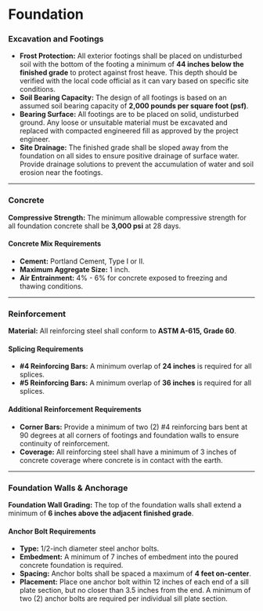 # Foundation

### **Excavation and Footings**

* **Frost Protection:** All exterior footings shall be placed on undisturbed soil with the bottom of the footing a minimum of **44 inches below the finished grade** to protect against frost heave. This depth should be verified with the local code official as it can vary based on specific site conditions.  
* **Soil Bearing Capacity:** The design of all footings is based on an assumed soil bearing capacity of **2,000 pounds per square foot (psf)**.  
* **Bearing Surface:** All footings are to be placed on solid, undisturbed ground. Any loose or unsuitable material must be excavated and replaced with compacted engineered fill as approved by the project engineer.  
* **Site Drainage:** The finished grade shall be sloped away from the foundation on all sides to ensure positive drainage of surface water. Provide drainage solutions to prevent the accumulation of water and soil erosion near the footings.

---

### **Concrete**

**Compressive Strength:** The minimum allowable compressive strength for all foundation concrete shall be **3,000 psi** at 28 days.

#### **Concrete Mix Requirements**

* **Cement:** Portland Cement, Type I or II.  
* **Maximum Aggregate Size:** 1 inch.  
* **Air Entrainment:** 4% - 6% for concrete exposed to freezing and thawing conditions.

---

### **Reinforcement**

**Material:** All reinforcing steel shall conform to **ASTM A-615, Grade 60**.

#### **Splicing Requirements**

* **#4 Reinforcing Bars:** A minimum overlap of **24 inches** is required for all splices.  
* **#5 Reinforcing Bars:** A minimum overlap of **36 inches** is required for all splices.

#### **Additional Reinforcement Requirements**

* **Corner Bars:** Provide a minimum of two (2) #4 reinforcing bars bent at 90 degrees at all corners of footings and foundation walls to ensure continuity of reinforcement.  
* **Coverage:** All reinforcing steel shall have a minimum of 3 inches of concrete coverage where concrete is in contact with the earth.

---

### **Foundation Walls & Anchorage**

**Foundation Wall Grading:** The top of the foundation walls shall extend a minimum of **6 inches above the adjacent finished grade**.

#### **Anchor Bolt Requirements**

* **Type:** 1/2-inch diameter steel anchor bolts.  
* **Embedment:** A minimum of 7 inches of embedment into the poured concrete foundation is required.  
* **Spacing:** Anchor bolts shall be spaced a maximum of **4 feet on-center**.  
* **Placement:** Place one anchor bolt within 12 inches of each end of a sill plate section, but no closer than 3.5 inches from the end. A minimum of two (2) anchor bolts are required per individual sill plate section.

